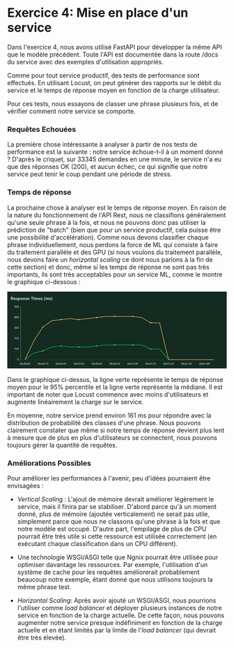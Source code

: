 # Exercice 4: Mise en place d'un service

Dans l'exercice 4, nous avons utilisé FastAPI pour développer la même API que le modèle précédent.
Toute l'API est documentée dans la route /docs du service avec des exemples d'utilisation appropriés.

Comme pour tout service productif, des tests de performance sont effectués. En utilisant Locust, on peut générer des rapports sur le débit du service et le temps de réponse moyen en fonction de la charge utilisateur.

Pour ces tests, nous essayons de classer une phrase plusieurs fois, et de vérifier comment notre service se comporte.

### Requêtes Echouées

La première chose intéressante à analyser à partir de nos tests de performance est la suivante : notre service échoue-t-il à un moment donné ? D'après le criquet, sur 33345 demandes en une minute, le service n'a eu que des réponses OK (200), et aucun échec, ce qui signifie que notre service peut tenir le coup pendant une période de stress.

### Temps de réponse

La prochaine chose à analyser est le temps de réponse moyen. En raison de la nature du fonctionnement de l'API Rest, nous ne classifions généralement qu'une seule phrase à la fois, et nous ne pouvons donc pas utiliser la prédiction de "batch" (bien que pour un service productif, cela puisse être une possibilité d'accélération). Comme nous devons classifier chaque phrase individuellement, nous perdons la force de ML qui consiste à faire du traitement parallèle et des GPU (si nous voulons du traitement parallèle, nous devons faire un _horizontal scaling_ ce dont nous parlons à la fin de cette section) et donc, même si les temps de réponse ne sont pas très importants, ils sont très acceptables pour un service ML, comme le montre le graphique ci-dessous :

![response_time](./response_times.png)

Dans le graphique ci-dessus, la ligne verte représente le temps de réponse moyen pour le 95% percentile et la ligne verte représente la médiane. Il est important de noter que Locust commence avec moins d'utilisateurs et augmente linéairement la charge sur le service.

En moyenne, notre service prend environ 161 ms pour répondre avec la distribution de probabilité des classes d'une phrase. Nous pouvons clairement constater que même si notre temps de réponse devient plus lent à mesure que de plus en plus d'utilisateurs se connectent, nous pouvons toujours gérer la quantité de requêtes. 

### Améliorations Possibles

Pour améliorer les performances à l'avenir, peu d'idées pourraient être envisagées :

- _Vertical Scaling_ : L'ajout de mémoire devrait améliorer légèrement le service, mais il finira par se stabiliser. D'abord parce qu'à un moment donné, plus de mémoire (ajoutée verticalement) ne serait pas utile, simplement parce que nous ne classons qu'une phrase à la fois et que notre modèle est occupé. D'autre part, l'empilage de plus de CPU pourrait être très utile si cette ressource est utilisée correctement (en exécutant chaque classification dans un CPU différent).

- Une technologie WSGI/ASGI telle que Ngnix pourrait être utilisée pour optimiser davantage les ressources. Par exemple, l'utilisation d'un système de cache pour les requêtes améliorerait probablement beaucoup notre exemple, étant donné que nous utilisons toujours la même phrase test.

- _Horizontal Scaling_: Après avoir ajouté un WSGI/ASGI, nous pourrions l'utiliser comme _load balancer_ et déployer plusieurs instances de notre service en fonction de la charge actuelle. De cette façon, nous pouvons augmenter notre service presque indéfiniment en fonction de la charge actuelle et en étant limités par la limite de l'_load balancer_ (qui devrait être très élevée).